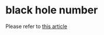 # black hole number

Please refer to [this article](https://plus.maths.org/content/mysterious-number-6174)

